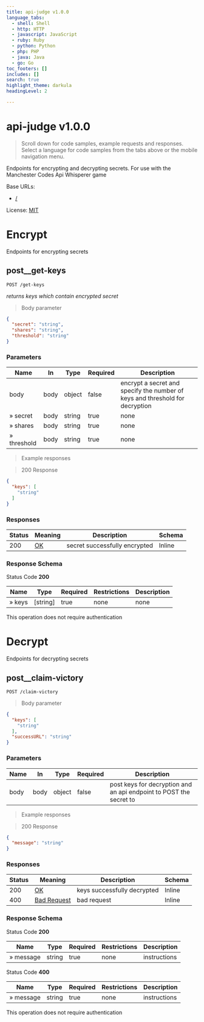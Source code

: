 ```yaml
---
title: api-judge v1.0.0
language_tabs:
  - shell: Shell
  - http: HTTP
  - javascript: JavaScript
  - ruby: Ruby
  - python: Python
  - php: PHP
  - java: Java
  - go: Go
toc_footers: []
includes: []
search: true
highlight_theme: darkula
headingLevel: 2

---
```


<!-- Generator: Widdershins v4.0.1 -->

<h1 id="api-judge">api-judge v1.0.0</h1>

> Scroll down for code samples, example requests and responses. Select a language for code samples from the tabs above or the mobile navigation menu.

Endpoints for encrypting and decrypting secrets. For use with the Manchester Codes Api Whisperer game

Base URLs:

* <a href="/">/</a>

License: <a href="https://opensource.org/licenses/MIT">MIT</a>

<h1 id="api-judge-encrypt">Encrypt</h1>

Endpoints for encrypting secrets

## post__get-keys

`POST /get-keys`

*returns keys which contain encrypted secret*

> Body parameter

```json
{
  "secret": "string",
  "shares": "string",
  "threshold": "string"
}
```

<h3 id="post__get-keys-parameters">Parameters</h3>

|Name|In|Type|Required|Description|
|---|---|---|---|---|
|body|body|object|false|encrypt a secret and specify the number of keys and threshold for decryption|
|» secret|body|string|true|none|
|» shares|body|string|true|none|
|» threshold|body|string|true|none|

> Example responses

> 200 Response

```json
{
  "keys": [
    "string"
  ]
}
```

<h3 id="post__get-keys-responses">Responses</h3>

|Status|Meaning|Description|Schema|
|---|---|---|---|
|200|[OK](https://tools.ietf.org/html/rfc7231#section-6.3.1)|secret successfully encrypted|Inline|

<h3 id="post__get-keys-responseschema">Response Schema</h3>

Status Code **200**

|Name|Type|Required|Restrictions|Description|
|---|---|---|---|---|
|» keys|[string]|true|none|none|

<aside class="success">
This operation does not require authentication
</aside>

<h1 id="api-judge-decrypt">Decrypt</h1>

Endpoints for decrypting secrets

## post__claim-victory

`POST /claim-victory`

> Body parameter

```json
{
  "keys": [
    "string"
  ],
  "successURL": "string"
}
```

<h3 id="post__claim-victory-parameters">Parameters</h3>

|Name|In|Type|Required|Description|
|---|---|---|---|---|
|body|body|object|false|post keys for decryption and an api endpoint to POST the secret to|

> Example responses

> 200 Response

```json
{
  "message": "string"
}
```

<h3 id="post__claim-victory-responses">Responses</h3>

|Status|Meaning|Description|Schema|
|---|---|---|---|
|200|[OK](https://tools.ietf.org/html/rfc7231#section-6.3.1)|keys successfully decrypted|Inline|
|400|[Bad Request](https://tools.ietf.org/html/rfc7231#section-6.5.1)|bad request|Inline|

<h3 id="post__claim-victory-responseschema">Response Schema</h3>

Status Code **200**

|Name|Type|Required|Restrictions|Description|
|---|---|---|---|---|
|» message|string|true|none|instructions|

Status Code **400**

|Name|Type|Required|Restrictions|Description|
|---|---|---|---|---|
|» message|string|true|none|instructions|

<aside class="success">
This operation does not require authentication
</aside>

